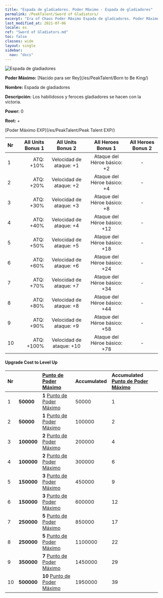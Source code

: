 ```yaml
---
title: "Espada de gladiadores. Poder Máximo - Espada de gladiadores"
permalink: /PeakTalent/Sword of Gladiators/
excerpt: "Era of Chaos Poder Máximo Espada de gladiadores. Poder Máximo Espada de gladiadores. Espada de gladiadores"
last_modified_at: 2021-07-06
locale: es
ref: "Sword of Gladiators.md"
toc: false
classes: wide
layout: single
sidebar:
  nav: "docs"
---
```


  ![Espada de gladiadores](/images/pt/talent_4101.png)

  **Poder Máximo:** [Nacido para ser Rey](/es/PeakTalent/Born to Be King/)

  **Nombre:** Espada de gladiadores

  **Descripción:** Los habilidosos y feroces gladiadores se hacen con la victoria.

  **Power:** 0

  **Root:** +

  [Poder Máximo EXP](/es/PeakTalent/Peak Talent EXP/)

  | Nr | All Units Bonus 1 | All Units Bonus 2 | All Heroes Bonus 1 | All Heroes Bonus 2 |
  |:---|--------------:|:-------------:|:-------------:|:-------------:|
  | 1 | ATQ: +10% | Velocidad de ataque: +1 | Ataque del Héroe básico: +2 | - |
  | 2 | ATQ: +20% | Velocidad de ataque: +2 | Ataque del Héroe básico: +4 | - |
  | 3 | ATQ: +30% | Velocidad de ataque: +3 | Ataque del Héroe básico: +8 | - |
  | 4 | ATQ: +40% | Velocidad de ataque: +4 | Ataque del Héroe básico: +12 | - |
  | 5 | ATQ: +50% | Velocidad de ataque: +5 | Ataque del Héroe básico: +18 | - |
  | 6 | ATQ: +60% | Velocidad de ataque: +6 | Ataque del Héroe básico: +24 | - |
  | 7 | ATQ: +70% | Velocidad de ataque: +7 | Ataque del Héroe básico: +34 | - |
  | 8 | ATQ: +80% | Velocidad de ataque: +8 | Ataque del Héroe básico: +44 | - |
  | 9 | ATQ: +90% | Velocidad de ataque: +9 | Ataque del Héroe básico: +58 | - |
  | 10 | ATQ: +100% | Velocidad de ataque: +10 | Ataque del Héroe básico: +78 | - |


#### Upgrade Cost to Level Up

  | Nr | <i class="fas fa-coins"/> | [Punto de Poder Máximo](/ItemsES/con_934/) | Accumulated <i class="fas fa-coins"/> | Accumulated [Punto de Poder Máximo](/ItemsES/con_934/) |
  |:---|:--------------|:-------------|:-------------|:-------------|
  | 1 | **50000** | **1** [Punto de Poder Máximo](/ItemsES/con_934/) | 50000 | 1 |
  | 2 | **50000** | **1** [Punto de Poder Máximo](/ItemsES/con_934/) | 100000 | 2 |
  | 3 | **100000** | **2** [Punto de Poder Máximo](/ItemsES/con_934/) | 200000 | 4 |
  | 4 | **100000** | **2** [Punto de Poder Máximo](/ItemsES/con_934/) | 300000 | 6 |
  | 5 | **150000** | **3** [Punto de Poder Máximo](/ItemsES/con_934/) | 450000 | 9 |
  | 6 | **150000** | **3** [Punto de Poder Máximo](/ItemsES/con_934/) | 600000 | 12 |
  | 7 | **250000** | **5** [Punto de Poder Máximo](/ItemsES/con_934/) | 850000 | 17 |
  | 8 | **250000** | **5** [Punto de Poder Máximo](/ItemsES/con_934/) | 1100000 | 22 |
  | 9 | **350000** | **7** [Punto de Poder Máximo](/ItemsES/con_934/) | 1450000 | 29 |
  | 10 | **500000** | **10** [Punto de Poder Máximo](/ItemsES/con_934/) | 1950000 | 39 |
